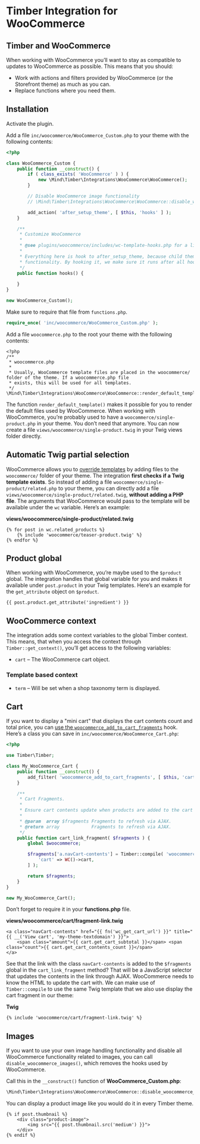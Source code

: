 # Timber Integration for WooCommerce

## Timber and WooCommerce

When working with WooCommerce you’ll want to stay as compatible to updates to WooCommerce as possible. This means that you should:

- Work with actions and filters provided by WooCommerce (or the Storefront theme) as much as you can.
- Replace functions where you need them.

## Installation

Activate the plugin.

Add a file `inc/woocommerce/WooCommerce_Custom.php` to your theme with the following contents:

```php
<?php

class WooCommerce_Custom {
    public function __construct() {
        if ( class_exists( 'WooCommerce' ) ) {
            new \Mind\Timber\Integrations\WooCommerce\WooCommerce();
        }

        // Disable WooCommerce image functionality
        // \Mind\Timber\Integrations\WooCommerce\WooCommerce::disable_woocommerce_images();

        add_action( 'after_setup_theme', [ $this, 'hooks' ] );
    }

    /**
     * Customize WooCommerce
     *
     * @see plugins/woocommerce/includes/wc-template-hooks.php for a list of actions.
     *
     * Everything here is hook to after_setup_theme, because child theme functionality runs before parent theme
     * functionality. By hooking it, we make sure it runs after all hooks in the parent theme were registered.
     */
    public function hooks() {
       
    }
}

new WooCommerce_Custom();
```

Make sure to require that file from `functions.php`.

```php
require_once( 'inc/woocommerce/WooCommerce_Custom.php' );
```

Add a file `woocommerce.php` to the root your theme with the following contents:

```
<?php
/**
 * woocommerce.php
 *
 * Usually, WooCommerce template files are placed in the woocommerce/ folder of the theme. If a woocommerce.php file
 * exists, this will be used for all templates.
 */
\Mind\Timber\Integrations\WooCommerce\WooCommerce::render_default_template();
```

The function `render_default_template()` makes it possible for you to render the default files used by WooCommerce. When working with WooCommerce, you’re probably used to have a `woocommerce/single-product.php` in your theme. You don’t need that anymore. You can now create a file `views/woocommerce/single-product.twig` in your Twig views folder directly.

## Automatic Twig partial selection

WooCommerce allows you to [override templates](https://docs.woocommerce.com/document/template-structure/) by adding files to the `woocommerce/` folder of your theme. The integration **first checks if a Twig template exists**. So instead of adding a file `woocommerce/single-product/related.php` to your theme, you can directly add a file `views/woocommerce/single-product/related.twig`, **without adding a PHP file**. The arguments that WooCommerce would pass to the template will be available under the `wc` variable. Here’s an example:

**views/woocommerce/single-product/related.twig**

```twig
{% for post in wc.related_products %}
    {% include 'woocommerce/teaser-product.twig' %}
{% endfor %}
```

## Product global

When working with WooCommerce, you’re maybe used to the `$product` global. The integration handles that global variable for you and makes it available under `post.product` in your Twig templates. Here’s an example for the `get_attribute` object on `$product`.

```twig
{{ post.product.get_attribute('ingredient') }}
```

## WooCommerce context

The integration adds some context variables to the global Timber context. This means, that when you access the context through `Timber::get_context()`, you’ll get access to the following variables:

- `cart` – The WooCommerce cart object.

### Template based context

- `term` – Will be set when a shop taxonomy term is displayed.

## Cart

If you want to display a "mini cart" that displays the cart contents count and total price, you can [use the `woocommerce_add_to_cart_fragments`](https://docs.woocommerce.com/document/show-cart-contents-total/) hook. Here’s a class you can save in `inc/woocommerce/WooCommerce_Cart.php`:

```php
<?php

use Timber\Timber;

class My_WooCommerce_Cart {
    public function __construct() {
        add_filter( 'woocommerce_add_to_cart_fragments', [ $this, 'cart_link_fragment' ] );
    }

    /**
     * Cart Fragments.
     *
     * Ensure cart contents update when products are added to the cart via AJAX.
     *
     * @param  array $fragments Fragments to refresh via AJAX.
     * @return array            Fragments to refresh via AJAX.
     */
    public function cart_link_fragment( $fragments ) {
        global $woocommerce;

        $fragments['a.navCart-contents'] = Timber::compile( 'woocommerce/cart/fragment-link.twig', [
            'cart' => WC()->cart,
        ] );

        return $fragments;
    }
}

new My_WooCommerce_Cart();
```

Don’t forget to require it in your **functions.php** file.

**views/woocommerce/cart/fragment-link.twig**

```twig
<a class="navCart-contents" href="{{ fn('wc_get_cart_url') }}" title="{{ __('View cart', 'my-theme-textdomain') }}">
    <span class="amount">{{ cart.get_cart_subtotal }}</span> <span class="count">{{ cart.get_cart_contents_count }}</span>
</a>
```

See that the link with the class `navCart-contents` is added to the `$fragments` global in the `cart_link_fragment` method? That will be a JavaScript selector that updates the contents in the link through AJAX. WooCommerce needs to know the HTML to update the cart with. We can make use of `Timber::compile` to use the same Twig template that we also use display the cart fragment in our theme:

**Twig**

```Twig
{% include 'woocommerce/cart/fragment-link.twig' %}
```

## Images

If you want to use your own image handling functionality and disable all WooCommerce functionality related to images, you can call `disable_woocommerce_images()`, which removes the hooks used by WooCommerce.

Call this in the `__construct()` function of **WooCommerce_Custom.php**:

```php
\Mind\Timber\Integrations\WooCommerce\WooCommerce::disable_woocommerce_images();
```

You can display a product image like you would do it in every Timber theme.

```twig
{% if post.thumbnail %}
    <div class="product-image">
        <img src="{{ post.thumbnail.src('medium') }}">
    </div>
{% endif %}
```

